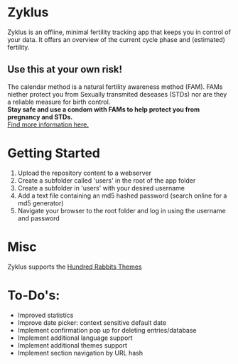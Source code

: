 # Zyklus
Zyklus is an offline, minimal fertility tracking app that keeps you in control of your data.
It offers an overview of the current cycle phase and (estimated) fertility.

## Use this at your own risk!
The calendar method is a natural fertility awareness method (FAM).
FAMs niether protect you from Sexually transmited deseases (STDs) nor are they a reliable measure for birth control.   
**Stay safe and use a condom with FAMs to help protect you from pregnancy and STDs.**  
[Find more information here.](https://www.plannedparenthood.org/learn/birth-control/fertility-awareness)

# Getting Started 
1) Upload the repository content to a webserver
2) Create a subfolder called 'users' in the root of the app folder
3) Create a subfolder in 'users' with your desired username
4) Add a text file containing an md5 hashed password (search online for a md5 generator)
5) Navigate your browser to the root folder and log in using the username and password

# Misc
Zyklus supports the [Hundred Rabbits Themes](https://github.com/hundredrabbits/Themes)

# To-Do's:
- Improved statistics
- Improve date picker: context sensitive default date
- Implement confirmation pop up for deleting entries/database
- Implement additional language support
- Implement additional themes support
- Implement section navigation by URL hash
